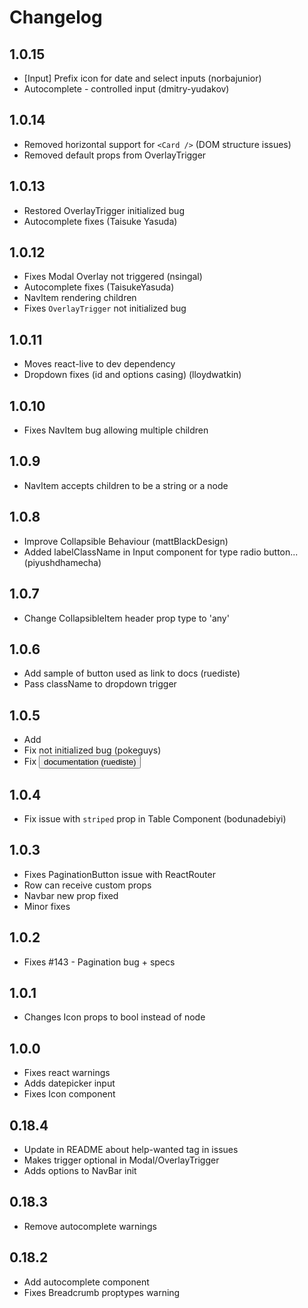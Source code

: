 # Changelog

## 1.0.15

 - [Input] Prefix icon for date and select inputs (norbajunior)
 - Autocomplete - controlled input (dmitry-yudakov)

## 1.0.14

 - Removed horizontal support for `<Card />` (DOM structure issues)
 - Removed default props from OverlayTrigger

## 1.0.13

 - Restored OverlayTrigger initialized bug
 - Autocomplete fixes (Taisuke Yasuda)

## 1.0.12

 - Fixes Modal Overlay not triggered (nsingal)
 - Autocomplete fixes (TaisukeYasuda)
 - NavItem rendering children
 - Fixes `OverlayTrigger` not initialized bug

## 1.0.11

 - Moves react-live to dev dependency
 - Dropdown fixes (id and options casing) (lloydwatkin)

## 1.0.10

 - Fixes NavItem bug allowing multiple children

## 1.0.9

 - NavItem accepts children to be a string or a node

## 1.0.8

 - Improve Collapsible Behaviour (mattBlackDesign)
 - Added labelClassName in Input component for type radio button... (piyushdhamecha)

## 1.0.7

 - Change CollapsibleItem header prop type to 'any'

## 1.0.6

 - Add sample of button used as link to docs (ruediste)
 - Pass className to dropdown trigger

## 1.0.5

 - Add <Carousel />
 - Fix <MediaBox /> not initialized bug (pokeguys)
 - Fix <Button /> documentation (ruediste)

## 1.0.4

 - Fix issue with `striped` prop in Table Component (bodunadebiyi)

## 1.0.3

 - Fixes PaginationButton issue with ReactRouter
 - Row can receive custom props
 - Navbar new prop fixed
 - Minor fixes

## 1.0.2

 - Fixes #143 - Pagination bug + specs

## 1.0.1

 - Changes Icon props to bool instead of node

## 1.0.0

 - Fixes react warnings
 - Adds datepicker input
 - Fixes Icon component

## 0.18.4

 - Update in README about help-wanted tag in issues
 - Makes trigger optional in Modal/OverlayTrigger
 - Adds options to NavBar init

## 0.18.3

 - Remove autocomplete warnings

## 0.18.2

 - Add autocomplete component
 - Fixes Breadcrumb proptypes warning
